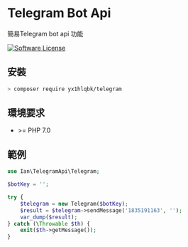 # Telegram Bot Api

簡易Telegram bot api 功能

[![Software License](https://img.shields.io/badge/license-MIT-brightgreen.svg?style=flat-square)](LICENSE)

## 安裝

```bash
> composer require yx1hlqbk/telegram
```

## 環境要求

* \>= PHP 7.0

## 範例

```php
use Ian\TelegramApi\Telegram;

$botKey = '';

try {
    $telegram = new Telegram($botKey);
    $result = $telegram->sendMessage('1835191163', '');
    var_dump($result);
} catch (\Throwable $th) {
    exit($th->getMessage());
}
```

